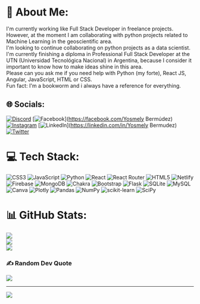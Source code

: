 # 💫 About Me:
I'm currently working like Full Stack Developer in freelance projects.<br>However, at the moment I am collaborating with python projects related to Machine Learning in the geoscientific area.<br>I'm looking to continue collaborating on python projects as a data scientist.<br>I'm currently finishing a diploma in Professional Full Stack Developer at the UTN (Universidad Tecnológica Nacional) in Argentina, because I consider it important to know how to make ideas shine in this area.<br>Please can you ask me if you need help with Python (my forte), React JS, Angular, JavaScript, HTML or CSS.<br>Fun fact: I'm a bookworm and i always have a reference for everything. 


## 🌐 Socials:
[![Discord](https://img.shields.io/badge/Discord-%237289DA.svg?logo=discord&logoColor=white)](https://discord.gg/yosbermudez#5164) [![Facebook](https://img.shields.io/badge/Facebook-%231877F2.svg?logo=Facebook&logoColor=white)](https://facebook.com/Yosmely Bermúdez) [![Instagram](https://img.shields.io/badge/Instagram-%23E4405F.svg?logo=Instagram&logoColor=white)](https://instagram.com/yosbermudez) [![LinkedIn](https://img.shields.io/badge/LinkedIn-%230077B5.svg?logo=linkedin&logoColor=white)](https://linkedin.com/in/Yosmely Bermudez) [![Twitter](https://img.shields.io/badge/Twitter-%231DA1F2.svg?logo=Twitter&logoColor=white)](https://twitter.com/yosbermudez) 

# 💻 Tech Stack:
![CSS3](https://img.shields.io/badge/css3-%231572B6.svg?style=flat&logo=css3&logoColor=white) ![JavaScript](https://img.shields.io/badge/javascript-%23323330.svg?style=flat&logo=javascript&logoColor=%23F7DF1E) ![Python](https://img.shields.io/badge/python-3670A0?style=flat&logo=python&logoColor=ffdd54) ![React](https://img.shields.io/badge/react-%2320232a.svg?style=flat&logo=react&logoColor=%2361DAFB) ![React Router](https://img.shields.io/badge/React_Router-CA4245?style=flat&logo=react-router&logoColor=white) ![HTML5](https://img.shields.io/badge/html5-%23E34F26.svg?style=flat&logo=html5&logoColor=white) ![Netlify](https://img.shields.io/badge/netlify-%23000000.svg?style=flat&logo=netlify&logoColor=#00C7B7) ![Firebase](https://img.shields.io/badge/firebase-%23039BE5.svg?style=flat&logo=firebase) ![MongoDB](https://img.shields.io/badge/MongoDB-%234ea94b.svg?style=flat&logo=mongodb&logoColor=white) ![Chakra](https://img.shields.io/badge/chakra-%234ED1C5.svg?style=flat&logo=chakraui&logoColor=white) ![Bootstrap](https://img.shields.io/badge/bootstrap-%23563D7C.svg?style=flat&logo=bootstrap&logoColor=white) ![Flask](https://img.shields.io/badge/flask-%23000.svg?style=flat&logo=flask&logoColor=white) ![SQLite](https://img.shields.io/badge/sqlite-%2307405e.svg?style=flat&logo=sqlite&logoColor=white) ![MySQL](https://img.shields.io/badge/mysql-%2300f.svg?style=flat&logo=mysql&logoColor=white) ![Canva](https://img.shields.io/badge/Canva-%2300C4CC.svg?style=flat&logo=Canva&logoColor=white) ![Plotly](https://img.shields.io/badge/Plotly-%233F4F75.svg?style=flat&logo=plotly&logoColor=white) ![Pandas](https://img.shields.io/badge/pandas-%23150458.svg?style=flat&logo=pandas&logoColor=white) ![NumPy](https://img.shields.io/badge/numpy-%23013243.svg?style=flat&logo=numpy&logoColor=white) ![scikit-learn](https://img.shields.io/badge/scikit--learn-%23F7931E.svg?style=flat&logo=scikit-learn&logoColor=white) ![SciPy](https://img.shields.io/badge/SciPy-%230C55A5.svg?style=flat&logo=scipy&logoColor=%white)
# 📊 GitHub Stats:
![](https://github-readme-stats.vercel.app/api?username=YosmelyBermudez&theme=midnight-purple&hide_border=false&include_all_commits=false&count_private=false)<br/>
![](https://github-readme-streak-stats.herokuapp.com/?user=YosmelyBermudez&theme=midnight-purple&hide_border=false)<br/>
![](https://github-readme-stats.vercel.app/api/top-langs/?username=YosmelyBermudez&theme=midnight-purple&hide_border=false&include_all_commits=false&count_private=false&layout=compact)

### ✍️ Random Dev Quote
![](https://quotes-github-readme.vercel.app/api?type=horizontal&theme=light)

---
[![](https://visitcount.itsvg.in/api?id=YosmelyBermudez&icon=6&color=11)](https://visitcount.itsvg.in)

<!-- Proudly created with GPRM ( https://gprm.itsvg.in ) -->
